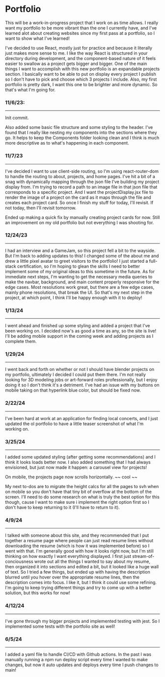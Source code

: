 # Portfolio

This will be a work-in-progress project that I work on as time allows. I really want my portfolio to be more vibrant than the one I currently have, and I've learned alot about creating websites since my first pass at a portfolio, so I want to show what I've learned!

I've decided to use React, mostly just for practice and because it literally just makes more sense to me. I like the way React is structured in your directory during development, and the component-based nature of it feels easier to swallow as a project gets bigger and bigger. 
One of the main things I want to accomplish with this new portfolio is an expandable projects section. I basically want to be able to put on display every project I publish so I don't have to pick and choose which 3 projects I include. 
Also, my first portfolio is pretty dark, I want this one to be brighter and more dynamic. So that's what I'm going for.

### 11/6/23:

---

Init commit.

Also added some basic file structure and some styling to the header. I've found that I really like nesting my components into the sections where they go. It helps to keep the Components folder looking clean and I think is much more descriptive as to what's happening in each component.

### 11/7/23

--- 

I've decided I want to use client-side routing, so I'm using react-router-dom to handle the routing to about, projects, and home pages. I've hit a bit of a snag with dynamically mapping through the json file I've building my project display from. I'm trying to record a path to an image file in that json file that corresponds to a specific project. And I want the projectDisplay.jsx file to render the image of a project on the card as it maps through the file and creates each project card. So once I finish my stuff for today, I'll revisit. If not today, then I'll revisit tomorrow. 

Ended up making a quick fix by manually creating project cards for now. Still an improvement on my old portfolio but not everything I was shooting for.

### 12/24/23 

---

I had an interview and a GameJam, so this project fell a bit to the wayside. But I'm back to adding updates to this! I changed some of the about me and drew a little pixel avatar to greet visitors to the portfolio! I just started a full-stack certification, so I'm hoping to glean the skills I need to better implement some of my original ideas to this sometime in the future. As for immediate next steps, I'm wanting to get the necessary media queries to make the navbar, background, and main content properly responsive for the edge cases. Most resolutions work great, but there are a few edge cases, mainly phone resolutions, that break the UI. So that's my next step in the project, at which point, I think I'll be happy enough with it to deploy!

### 1/13/24

---

I went ahead and finished up some styling and added a project that I've been working on. I decided now's as good a time as any, so the site is live! I'll be adding mobile support in the coming week and adding projects as I complete them.

### 1/29/24

---

I went back and forth on whether or not I should have blender projects on my portfolio, ultimately I decided I could put them there. I'm not really looking for 3D modeling jobs or art-forward roles professionally, but I enjoy doing it so I don't think it's a detriment. I've had an issue with my buttons on mobile taking on that hyperlink blue color, but should be fixed now.

### 2/22/24

---

I've been hard at work at an application for finding local concerts, and I just updated the ol portfolio to have a little teaser screenshot of what I'm working on. 

### 3/25/24

---

I added some updated styling (after getting some recommendations) and I think it looks loads better now. I also added something that I had always envisioned, but just now made it happen: a carousel view for projects!

On mobile, the projects page now scrolls horizontally. ~~ cool ~~ 

My next to-dos are to migrate the height calcs for all the pages to svh when on mobile so you don't have that tiny bit of overflow at the bottom of the screen. I'll need to do some research on what is truly the best option for this though, cause I want to make sure i implement the right option first so I don't have to keep returning to it (I'll have to return to it).

### 4/9/24

--- 

I talked with someone about this site, and they recommended that I put together a resume page where people can just read resume lines without downloading the resume (which is how it was implemented before) so I went with that. I'm generally good with how it looks right now, but I'm still thinking on how exactly I want everything displayed. I first just stream-of-conciousness wrote out all the things I wanted to say about my resume, then organized it into sections and edited a bit, but it looked like a huge wall of text. So I tried a few things, but ended up with having the description blurred until you hover over the appropriate resume lines, then the description comes into focus. I like it, but I think it could use some refining. I'm going to keep trying different things and try to come up with a better solution, but this works for now!

### 4/12/24

---

I've gone through my bigger projects and implemented testing with jest. So I implemented some tests with the portfolio site as well!

### 6/5/24

--- 

I added a yaml file to handle CI/CD with Github actions. In the past I was manually running a npm run deploy script every time I wanted to make changes, but now it auto updates and deploys every time I push changes to main!
